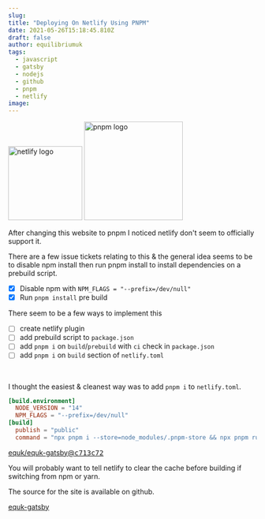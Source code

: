 ```yaml
---
slug:
title: "Deploying On Netlify Using PNPM"
date: 2021-05-26T15:18:45.810Z
draft: false
author: equilibriumuk
tags:
  - javascript
  - gatsby
  - nodejs
  - github
  - pnpm
  - netlify
image:
---
```


<p class="text-center"><img src="/media/logos/netlify.svg" alt="netlify logo" width="150px" class="inline"> <img src="/media/logos/pnpm.svg" alt="pnpm logo" width="200px" class="inline"></p>

After changing this website to pnpm I noticed netlify don't seem to officially support it.

There are a few issue tickets relating to this & the general idea seems to be to disable npm install then run pnpm install to install dependencies on a prebuild script.

- [x] Disable npm with `NPM_FLAGS = "--prefix=/dev/null"`
- [x] Run `pnpm install` pre build

There seem to be a few ways to implement this

- [ ] create netlify plugin
- [ ] add prebuild script to `package.json`
- [ ] add `pnpm i` on `build`/`prebuild` with `ci` check in `package.json`
- [ ] add `pnpm i` on `build` section of `netlify.toml`

<br />

I thought the easiest & cleanest way was to add `pnpm i` to `netlify.toml`.

```toml
[build.environment]
  NODE_VERSION = "14"
  NPM_FLAGS = "--prefix=/dev/null"
[build]
  publish = "public"
  command = "npx pnpm i --store=node_modules/.pnpm-store && npx pnpm run build"
```

<p><i class="fa fa-code-fork git-fork"></i> <a href="https://github.com/equk/equk-gatsby/commit/c713c72b359fc7584d8a8ccb744d536ab68137d0#diff-ab8f79b68b7adff7a07db953bf453f3c5aa6ade98d2b1b67d8432b36392489ed" target="_blank" rel="noopener noreferrer">equk/equk-gatsby@<tt>c713c72</tt></a>
</p>

<article class="message is-warning">
  <div class="message-body">
    <i class="fa fa-exclamation-triangle" aria-hidden="true"></i> You will probably want to tell netlify to clear the cache before building if switching from npm or yarn.
  </div>
</article>

The source for the site is available on github.

<a class="github" href="https://github.com/equk/equk-gatsby" aria-label="View on GitHub" target="_blank" rel="noopener noreferrer"><i class="fa fa-github"></i> equk-gatsby</a>